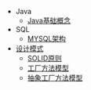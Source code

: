 - Java
  - [Java基础概念](./Java/1.java基础概念.md)
- SQL
  - [MYSQL架构](./SQL/MySQL%E6%9E%B6%E6%9E%84.md)
- [设计模式](./设计模式/README.md)
  - [SOLID原则](./设计模式/1.SOLID原则.md)
  - [工厂方法模型](./设计模式/2.工厂方法模式.md)
  - [抽象工厂方法模型](./设计模式/3.抽象工厂方法.md)
